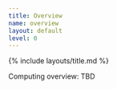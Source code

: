 ```yaml
---
title: Overview
name: overview
layout: default
level: 0
---
```


{% include layouts/title.md %}

Computing overview: TBD

